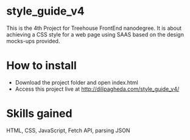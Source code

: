 # style_guide_v4
This is the 4th Project for Treehouse FrontEnd nanodegree. It is about achieving a CSS style for a web page using SAAS based on the design mocks-ups provided.

# How to install
- Download the project folder and open index.html
- Access this project live at http://dilipagheda.com/style_guide_v4/

# Skills gained
HTML, CSS, JavaScript, Fetch API, parsing JSON
